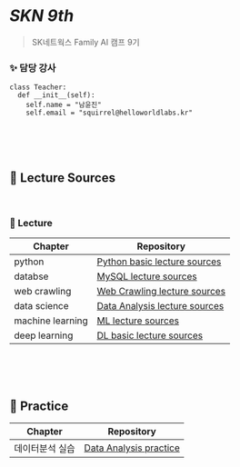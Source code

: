# _SKN 9th_
> SK네트웍스 Family AI 캠프 9기

### ✨  담당 강사 
```
class Teacher:
  def __init__(self):
    self.name = "남윤진"
    self.email = "squirrel@helloworldlabs.kr"
```

<br><br><br>

## 🔎 Lecture Sources

<br>

### 🌟 Lecture

| Chapter | Repository |
| ------ | ------ |
| python | [Python basic lecture sources](https://github.com/Encore-SKN-9/python-basic) |
| databse | [MySQL lecture sources](https://github.com/Encore-SKN-9/sql.git) |
| web crawling | [Web Crawling lecture sources](https://github.com/Encore-SKN-9/web-crawling.git) |
| data science | [Data Analysis lecture sources](https://github.com/Encore-SKN-9/data-analysis.git) |
| machine learning | [ML lecture sources](https://github.com/Encore-SKN-9/machine-learning.git) |
| deep learning | [DL basic lecture sources](https://github.com/Encore-SKN-9/deep-learning-basic.git) |

<br><br><br>

## 🔎 Practice

| Chapter | Repository |
| ------ | ------ |
| 데이터분석 실습 | [Data Analysis practice](https://github.com/Encore-SKN-9/data-analysis-practice.git)|

